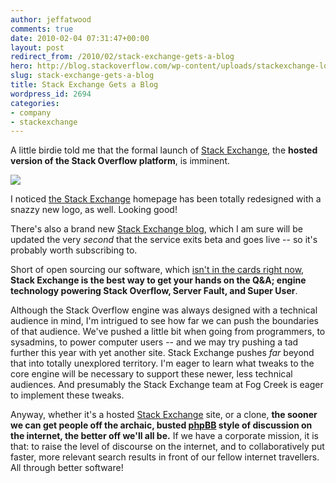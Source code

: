 ```yaml
---
author: jeffatwood
comments: true
date: 2010-02-04 07:31:47+00:00
layout: post
redirect_from: /2010/02/stack-exchange-gets-a-blog
hero: http://blog.stackoverflow.com/wp-content/uploads/stackexchange-logo.png
slug: stack-exchange-gets-a-blog
title: Stack Exchange Gets a Blog
wordpress_id: 2694
categories:
- company
- stackexchange
---
```



A little birdie told me that the formal launch of [Stack Exchange](http://stackexchange.com/), the **hosted version of the Stack Overflow platform**, is imminent.



[![](http://blog.stackoverflow.com/wp-content/uploads/stackexchange-logo.png)](http://stackexchange.com/)



I noticed [the Stack Exchange](http://stackexchange.com/) homepage has been totally redesigned with a snazzy new logo, as well. Looking good!



There's also a brand new [Stack Exchange blog](http://blog.stackexchange.com/), which I am sure will be updated the very _second_ that the service exits beta and goes live -- so it's probably worth subscribing to.



Short of open sourcing our software, which [isn't in the cards right now](http://meta.stackoverflow.com/questions/3086/will-open-sourcing-stack-overflow-destroy-our-business-model), **Stack Exchange is the best way to get your hands on the Q&A; engine technology powering Stack Overflow, Server Fault, and Super User**. 



Although the Stack Overflow engine was always designed with a technical audience in mind, I'm intrigued to see how far we can push the boundaries of that audience. We've pushed a little bit when going from programmers, to sysadmins, to power computer users -- and we may try pushing a tad further this year with yet another site. Stack Exchange pushes _far_ beyond that into totally unexplored territory. I'm eager to learn what tweaks to the core engine will be necessary to support these newer, less technical audiences. And presumably the Stack Exchange team at Fog Creek is eager to implement these tweaks.



Anyway, whether it's a hosted [Stack Exchange](http://stackexchange.com) site, or a clone, **the sooner we can get people off the archaic, busted [phpBB](http://en.wikipedia.org/wiki/PhpBB) style of discussion on the internet, the better off we'll all be.** If we have a corporate mission, it is that: to raise the level of discourse on the internet, and to collaboratively put faster, more relevant search results in front of our fellow internet travellers. All through better software!

